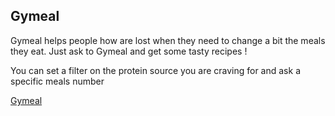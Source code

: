 ## Gymeal

Gymeal helps people how are lost when they need to change a bit the meals they eat. Just ask to Gymeal and get some tasty recipes !

You can set a filter on the protein source you are craving for and ask a specific meals number

[Gymeal](https://www.gymeal.xyz)
